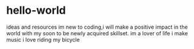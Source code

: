 # hello-world
ideas and resources
im new to coding,i will make a positive impact in the world with my soon to be newly acquired skillset.
im a lover of life
i make music
i love riding my bicycle 
